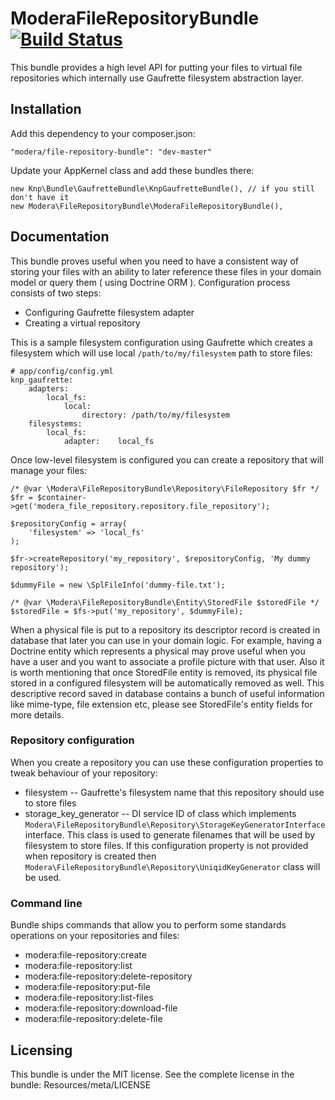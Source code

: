 # ModeraFileRepositoryBundle [![Build Status](https://travis-ci.org/modera/ModeraFileRepositoryBundle.svg?branch=master)](https://travis-ci.org/modera/ModeraFileRepositoryBundle)

This bundle provides a high level API for putting your files to virtual file repositories which internally use Gaufrette
filesystem abstraction layer.

## Installation

Add this dependency to your composer.json:

    "modera/file-repository-bundle": "dev-master"

Update your AppKernel class and add these bundles there:

    new Knp\Bundle\GaufretteBundle\KnpGaufretteBundle(), // if you still don't have it
    new Modera\FileRepositoryBundle\ModeraFileRepositoryBundle(),

## Documentation

This bundle proves useful when you need to have a consistent way of storing your files with an ability
to later reference these files in your domain model or query them ( using Doctrine ORM ). Configuration
process consists of two steps:

 * Configuring Gaufrette filesystem adapter
 * Creating a virtual repository

This is a sample filesystem configuration using Gaufrette which creates a filesystem which will use local
`/path/to/my/filesystem` path to store files:

    # app/config/config.yml
    knp_gaufrette:
        adapters:
            local_fs:
                local:
                    directory: /path/to/my/filesystem
        filesystems:
            local_fs:
                adapter:    local_fs

Once low-level filesystem is configured you can create a repository that will manage your files:

    /* @var \Modera\FileRepositoryBundle\Repository\FileRepository $fr */
    $fr = $container->get('modera_file_repository.repository.file_repository');

    $repositoryConfig = array(
        'filesystem' => 'local_fs'
    );

    $fr->createRepository('my_repository', $repositoryConfig, 'My dummy repository');

    $dummyFile = new \SplFileInfo('dummy-file.txt');

    /* @var \Modera\FileRepositoryBundle\Entity\StoredFile $storedFile */
    $storedFile = $fs->put('my_repository', $dummyFile);

When a physical file is put to a repository its descriptor record is created in database that later you can use
in your domain logic. For example, having a Doctrine entity which represents a physical may prove useful when you
have a user and you want to associate a profile picture with that user. Also it is worth mentioning that once StoredFile
entity is removed, its physical file stored in a configured filesystem will be automatically removed as well. This
descriptive record saved in database contains a bunch of useful information like mime-type, file extension etc, please
see StoredFile's entity fields for more details.

### Repository configuration

When you create a repository you can use these configuration properties to tweak behaviour of your repository:

 * filesystem -- Gaufrette's filesystem name that this repository should use to store files
 * storage_key_generator -- DI service ID of class which implements `Modera\FileRepositoryBundle\Repository\StorageKeyGeneratorInterface`
                            interface. This class is used to generate filenames that will be used by filesystem to store
                            files. If this configuration property is not provided when repository is created then
                            `Modera\FileRepositoryBundle\Repository\UniqidKeyGenerator` class will be used.

### Command line

Bundle ships commands that allow you to perform some standards operations on your repositories and files:

 * modera:file-repository:create
 * modera:file-repository:list
 * modera:file-repository:delete-repository
 * modera:file-repository:put-file
 * modera:file-repository:list-files
 * modera:file-repository:download-file
 * modera:file-repository:delete-file

## Licensing

This bundle is under the MIT license. See the complete license in the bundle:
Resources/meta/LICENSE
